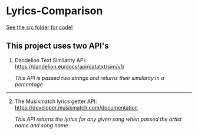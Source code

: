 # Lyrics-Comparison

[See the src folder for code!](/tree/master/src)

## This project uses two API's

1. Dandelion Text Similarity API: https://dandelion.eu/docs/api/datatxt/sim/v1/

    *This API is passed two strings and returns their similarity in a percentage*
___________________________________________________________________________________________
2. The Musixmatch lyrics getter API: https://developer.musixmatch.com/documentation

    *This API returns the lyrics for any given song when passed the artist name and song name*

